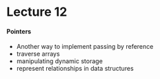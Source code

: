 <h1>Lecture 12</h1>

<h4>Pointers</h4>

  * Another way to implement passing by reference
  * traverse arrays
  * manipulating dynamic storage
  * represent relationships in data structures

